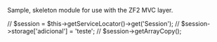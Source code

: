 Sample, skeleton module for use with the ZF2 MVC layer.

//         $session = $this->getServiceLocator()->get('Session');
//         $session->storage['adicional'] = 'teste';
//         $session->getArrayCopy();
